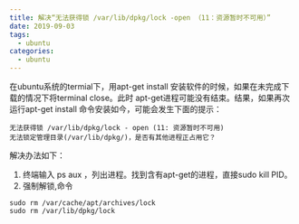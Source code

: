 ```yaml
---
title: 解决“无法获得锁 /var/lib/dpkg/lock -open （11：资源暂时不可用）”
date: 2019-09-03
tags:
  - ubuntu
categories:
  - ubuntu
---
```



在ubuntu系统的termial下，用apt-get install 安装软件的时候，如果在未完成下载的情况下将terminal close。此时 apt-get进程可能没有结束。结果，如果再次运行apt-get install 命令安装如今，可能会发生下面的提示：
   
```shell
无法获得锁 /var/lib/dpkg/lock - open (11: 资源暂时不可用)
无法锁定管理目录(/var/lib/dpkg/)，是否有其他进程正占用它？
```

解决办法如下：
1. 终端输入 ps aux ，列出进程。找到含有apt-get的进程，直接sudo kill PID。
2. 强制解锁,命令

```shell
sudo rm /var/cache/apt/archives/lock
sudo rm /var/lib/dpkg/lock
```